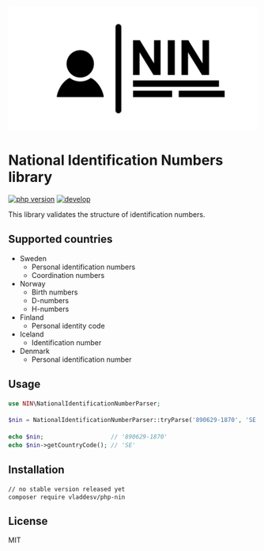 ![logo](https://github.com/vladdeSV/php-nin/raw/develop/resources/logo-transparent.png)

# National Identification Numbers library
[![php version](https://img.shields.io/badge/php-%3E%3D7.2-8892BF.svg?logo=php)](https://github.com/vladdeSV/php-nin/blob/develop/composer.json)
[![develop](https://github.com/vladdeSV/php-nin/workflows/develop/badge.svg?branch=develop)](https://github.com/vladdeSV/php-nin/actions?query=workflow%3Adevelop)

This library validates the structure of identification numbers.

## Supported countries
* Sweden
  * Personal identification numbers
  * Coordination numbers
* Norway
  * Birth numbers
  * D-numbers
  * H-numbers
* Finland
  * Personal identity code
* Iceland
  * Identification number
* Denmark
  * Personal identification number

## Usage

```php
use NIN\NationalIdentificationNumberParser;

$nin = NationalIdentificationNumberParser::tryParse('890629-1870', 'SE');

echo $nin;                   // '890629-1870'
echo $nin->getCountryCode(); // 'SE'
```

## Installation

```
// no stable version released yet
composer require vladdesv/php-nin
```

## License
MIT
